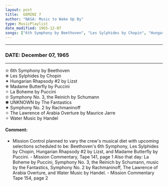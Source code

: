 ```yaml
---
layout: post
title:  GEMINI 7
author: "NASA: Music to Wake Up By"
type: MusicPlaylist
date_modified: 1965-12-07
songs: ["6th Symphony by Beethoven", "Les Sylphides by Chopin", "Hungarian Rhapsody #2 by Lizst", "Madame Butterfly by Puccini", "La Boheme by Puccini", "Symphony No. 3, the Reinich by Schumann", "UNKNOWN by The Fantastics", "Symphony No. 2 by Rachmaninoff", "The Lawrence of Arabia Overture by Maurice Jarre", "Water Music by Handel"]
---
```


----
### DATE: December 07, 1965
----
✫ 6th Symphony by Beethoven  &nbsp;<br />
✵ Les Sylphides by Chopin  &nbsp;<br />
✦ Hungarian Rhapsody #2 by Lizst  &nbsp;<br />
✵ Madame Butterfly by Puccini  &nbsp;<br />
✧ La Boheme by Puccini  &nbsp;<br />
✫ Symphony No. 3, the Reinich by Schumann  &nbsp;<br />
✺ UNKNOWN by The Fantastics  &nbsp;<br />
✷ Symphony No. 2 by Rachmaninoff  &nbsp;<br />
✧ The Lawrence of Arabia Overture by Maurice Jarre  &nbsp;<br />
✧ Water Music by Handel

#### Comment:
* Mission Control planned to vary the crew's musical diet with upcoming selections scheduled to be: Beethoven's 6th Symphony, Les Sylphides by Chopin, Hungarian Rhapsody #2 by Lizst, and Madame Butterfly by Puccini. - Mission Commentary, Tape 141, page 1 Also that day: La Boheme  by Puccini, Symphony No. 3, the Reinich by Schumann, music by the Fantastics, Symphony No. 2  by Rachmaninoff, The Lawrence of Arabia Overture, and Water Music  by Handel. - Mission Commentary Tape 154, page 2




<br/>
<center>
	<a target="_blank"
	   href="https://twitter.com/intent/tweet?hashtags=Space,NASA,Playlist,NASAWakeupCalls,SpaceProgram&text={{ page.author}}, '{{ page.songs.first }}' {{ page.title }}, {{ page.date | date: '%B %d, %Y' }}. {{ site.url }}{{ page.url }}&via=nasawakeupcalls"><i class="fab fa-twitter" alt="Tweet this page" style="font-size: 1.3em;"></i></a>
	&nbsp; 	<i class="fas fa-user-astronaut" style="font-size: 1.5em;"></i> &nbsp;
    <a id="custom_amazon_link"
       type="amzn" search="#"
       category="popular music">
    <i class="fab fa-amazon" style="font-size: 1.3em;"></i></a>
</center>

<!-- Randomly resolve an individual entry from a song array -->
<script src="/assets/javascript/seedrandom.min.js"></script>
<script>
  var wake_me_up = ["6th Symphony by Beethoven", "Les Sylphides by Chopin", "Hungarian Rhapsody #2 by Lizst", "Madame Butterfly by Puccini", "La Boheme by Puccini", "Symphony No. 3, the Reinich by Schumann", "UNKNOWN by The Fantastics", "Symphony No. 2 by Rachmaninoff", "The Lawrence of Arabia Overture by Maurice Jarre", "Water Music by Handel"];
  var prng = new Math.seedrandom();
  function randomSong() {
    song = wake_me_up[Math.floor(Math.random() * wake_me_up.length)];
    var amazon_link = document.getElementById("custom_amazon_link");
    amazon_link.setAttribute("search", song);
  }
  window.onload = randomSong();
</script>
